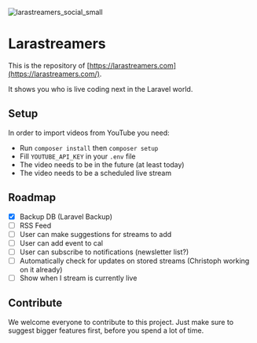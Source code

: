 ![larastreamers_social_small](https://user-images.githubusercontent.com/1394539/118348006-a0340000-b547-11eb-8359-1bb8649d9602.png)


# Larastreamers

This is the repository of [https://larastreamers.com](https://larastreamers.com/).

It shows you who is live coding next in the Laravel world.

## Setup

In order to import videos from  YouTube you need:

* Run `composer install` then `composer setup`
* Fill `YOUTUBE_API_KEY` in your `.env` file
* The video needs to be in the future (at least today)
* The video needs to be a scheduled live stream

## Roadmap

* [x] Backup DB (Laravel Backup)
* [ ] RSS Feed
* [ ] User can make suggestions for streams to add
* [ ] User can add event to cal
* [ ] User can subscribe to notifications (newsletter list?)
* [ ] Automatically check for updates on stored streams (Christoph working on it already)
* [ ] Show when I stream is currently live

## Contribute

We welcome everyone to contribute to this project. Just make sure to suggest bigger features first, before you spend a lot of time.
